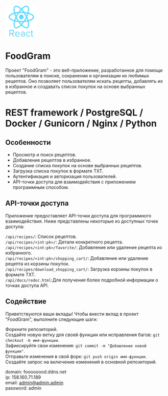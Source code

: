 <img src="https://github.com/devicons/devicon/blob/master/icons/react/react-original-wordmark.svg" title="React" alt="React" width="100" height="100"/>&nbsp;
# FoodGram

Проект "FoodGram" - это веб-приложение, разработанное для помощи пользователям в поиске, сохранении и организации их любимых рецептов. Оно позволяет пользователям искать рецепты, добавлять их в избранное и создавать список покупок на основе выбранных рецептов.


# REST framework / PostgreSQL / Docker / Gunicorn / Nginx / Python


## Особенности<br>

- Просмотр и поиск рецептов.<br>
- Добавление рецептов в избранное.<br>
- Создание списка покупок на основе выбранных рецептов.<br>
- Загрузка списка покупок в формате TXT.<br>
- Аутентификация и авторизация пользователей.<br>
- API-точки доступа для взаимодействия с приложением программным способом.<br>

## API-точки доступа<br>
Приложение предоставляет API-точки доступа для программного взаимодействия. Ниже представлены некоторые из доступных точек доступа:<br>

`/api/recipes/`: Список рецептов.<br>
`/api/recipes/<int:pk>/`: Детали конкретного рецепта.<br>
`/api/recipes/<int:pk>/favorite/`: Добавление или удаление рецепта из избранного.<br>
`/api/recipes/<int:pk>/shopping_cart/`: Добавление или удаление рецепта из корзины покупок.<br>
`/api/recipes/download_shopping_cart/`: Загрузка корзины покупок в формате TXT.<br>
`/api/docs/redoc.html`:Для получения более подробной информации о точках доступа API.<br>

## Содействие<br>
Приветствуются ваши вклады! Чтобы внести вклад в проект "FoodGram", выполните следующие шаги:<br>

Форкните репозиторий.<br>
Создайте новую ветку для своей функции или исправления багов: `git checkout -b имя-функции`.<br>
Зафиксируйте свои изменения: `git commit -m "Добавление новой функции"`.<br>
Отправьте изменения в свой форк: `git push origin имя-функции`.<br>
Создайте запрос на включение изменений в основной репозиторий.<br>


domain: foooooood.ddns.net<br>
ip: 158.160.71.189<br>
email: admin@admin.admin<br>
password: admin<br>